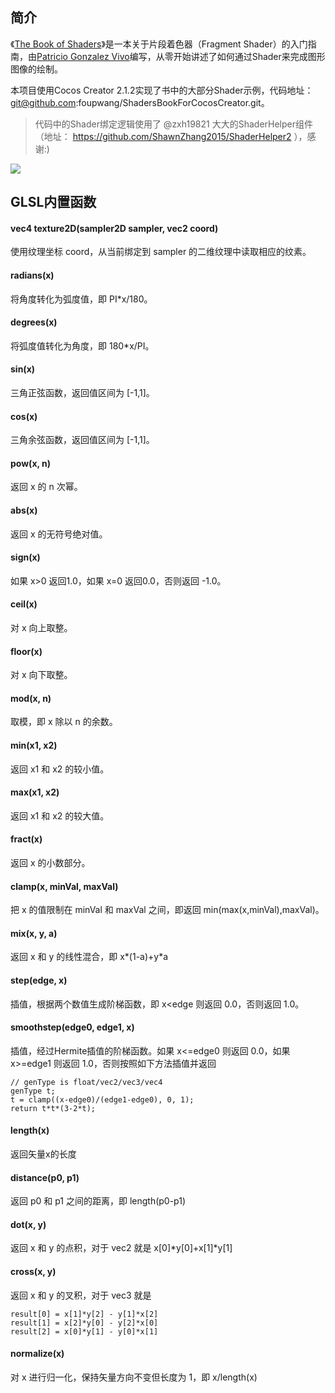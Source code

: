 ## 简介
《[The Book of Shaders](https://thebookofshaders.com/)》是一本关于片段着色器（Fragment Shader）的入门指南，由[Patricio Gonzalez Vivo](http://patriciogonzalezvivo.com)编写，从零开始讲述了如何通过Shader来完成图形图像的绘制。

本项目使用Cocos Creator 2.1.2实现了书中的大部分Shader示例，代码地址：git@github.com:foupwang/ShadersBookForCocosCreator.git。
> 代码中的Shader绑定逻辑使用了 @zxh19821 大大的ShaderHelper组件（地址： https://github.com/ShawnZhang2015/ShaderHelper2 ），感谢:) 

![](https://www.chuyouxiang.com/wp-content/uploads/2020/01/20200130120526.jpg)

## GLSL内置函数
#### vec4 texture2D(sampler2D sampler, vec2 coord)
使用纹理坐标 coord，从当前绑定到 sampler 的二维纹理中读取相应的纹素。
#### radians(x)
将角度转化为弧度值，即 PI*x/180。
#### degrees(x)
将弧度值转化为角度，即 180*x/PI。
#### sin(x)
三角正弦函数，返回值区间为 [-1,1]。
#### cos(x)
三角余弦函数，返回值区间为 [-1,1]。
#### pow(x, n)
返回 x 的 n 次幂。
#### abs(x)
返回 x 的无符号绝对值。
#### sign(x)
如果 x>0 返回1.0，如果 x=0 返回0.0，否则返回 -1.0。
#### ceil(x)
对 x 向上取整。
#### floor(x)
对 x 向下取整。
#### mod(x, n)
取模，即 x 除以 n 的余数。
#### min(x1, x2)
返回 x1 和 x2 的较小值。
#### max(x1, x2)
返回 x1 和 x2 的较大值。
#### fract(x)
返回 x 的小数部分。
#### clamp(x, minVal, maxVal)
把 x 的值限制在 minVal 和 maxVal 之间，即返回 min(max(x,minVal),maxVal)。
#### mix(x, y, a)
返回 x 和 y 的线性混合，即 x*(1-a)+y*a
#### step(edge, x)
插值，根据两个数值生成阶梯函数，即 x<edge 则返回 0.0，否则返回 1.0。
#### smoothstep(edge0, edge1, x)
插值，经过Hermite插值的阶梯函数。如果 x<=edge0 则返回 0.0，如果 x>=edge1 则返回 1.0，否则按照如下方法插值并返回
```
// genType is float/vec2/vec3/vec4
genType t;
t = clamp((x-edge0)/(edge1-edge0), 0, 1);
return t*t*(3-2*t);
```
#### length(x)
返回矢量x的长度
#### distance(p0, p1)
返回 p0 和 p1 之间的距离，即 length(p0-p1)
#### dot(x, y)
返回 x 和 y 的点积，对于 vec2 就是 x[0]*y[0]+x[1]*y[1]
#### cross(x, y)
返回 x 和 y 的叉积，对于 vec3 就是
```
result[0] = x[1]*y[2] - y[1]*x[2]
result[1] = x[2]*y[0] - y[2]*x[0]
result[2] = x[0]*y[1] - y[0]*x[1]
```
#### normalize(x)
对 x 进行归一化，保持矢量方向不变但长度为 1，即 x/length(x)
